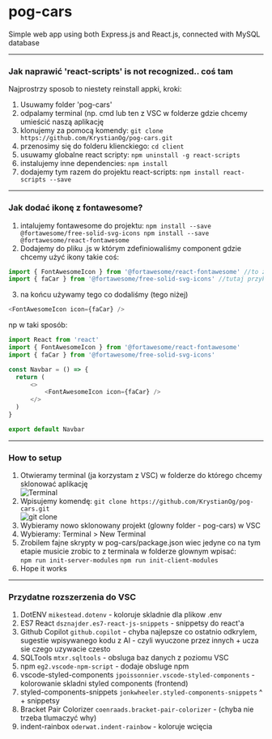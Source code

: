 # pog-cars
Simple web app using both Express.js and React.js, connected with MySQL database 
- - - -
### Jak naprawić 'react-scripts' is not recognized.. coś tam
Najprostrzy sposob to niestety reinstall appki, kroki:
1. Usuwamy folder 'pog-cars'
2. odpalamy terminal (np. cmd lub ten z VSC w folderze gdzie chcemy umieścić naszą aplikację
3. klonujemy za pomocą komendy: `git clone https://github.com/KrystianOg/pog-cars.git`
4. przenosimy się do folderu klienckiego: `cd client`
5. usuwamy globalne react scripty: `npm uninstall -g react-scripts`
6. instalujemy inne dependencies: `npm install`
7. dodajemy tym razem do projektu react-scripts: `npm install react-scripts --save`
- - - -
### Jak dodać ikonę z fontawesome?
1. intalujemy fontawesome do projektu: 
  `npm install --save @fortawesome/free-solid-svg-icons
   npm install --save @fortawesome/react-fontawesome`
2. Dodajemy do pliku .js w którym zdefiniowaliśmy component gdzie chcemy użyć ikony takie coś:
  ```javascript
  import { FontAwesomeIcon } from '@fortawesome/react-fontawesome' //to zawsze
  import { faCar } from '@fortawesome/free-solid-svg-icons' //tutaj przykladowo 'faCar' ale mozemy importować wiele różnych (free) ikon
  ```
3. na końcu używamy tego co dodaliśmy (tego niżej)
  ```javascript
  <FontAwesomeIcon icon={faCar} />
  ```
  np w taki sposób:
  ```javascript
import React from 'react'
import { FontAwesomeIcon } from '@fortawesome/react-fontawesome'
import { faCar } from '@fortawesome/free-solid-svg-icons'

const Navbar = () => {
    return (
        <>
            <FontAwesomeIcon icon={faCar} />
        </>
    )
}

export default Navbar
```

- - - -
### How to setup
1. Otwieramy terminal (ja korzystam z VSC) w folderze do którego chcemy sklonować aplikację  
![Terminal](https://imgur.com/GoNcsi0.jpg)  
2. Wpisujemy komendę: `git clone https://github.com/KrystianOg/pog-cars.git`  
![git clone](https://imgur.com/Gl7QIy5.jpg)  
3. Wybieramy nowo sklonowany projekt (glowny folder - pog-cars) w VSC  
4. Wybieramy: Terminal > New Terminal  
5. Zrobilem fajne skrypty w pog-cars/package.json wiec jedyne co na tym etapie musicie zrobic to z terminala w folderze glownym wpisać:  
  `npm run init-server-modules`
  `npm run init-client-modules`  
6. Hope it works
- - - -
### Przydatne rozszerzenia do VSC
1.  DotENV `mikestead.dotenv` - koloruje skladnie dla plikow .env  
2.  ES7 React `dsznajder.es7-react-js-snippets` - snippetsy do react'a  
3.  Github Copilot `github.copilot` - chyba najlepsze co ostatnio odkrylem, sugestie wpisywanego kodu z AI - czyli wyuczone przez innych + ucza sie czego uzywacie czesto  
4.  SQLTools `mtxr.sqltools` - obsluga baz danych z poziomu VSC
5.  npm `eg2.vscode-npm-script` - dodaje obsluge npm 
6.  vscode-styled-components `jpoissonnier.vscode-styled-components` - kolorowanie skladni styled components (frontend)
7.  styled-components-snippets `jonkwheeler.styled-components-snippets` ^ + snippetsy
8.  Bracket Pair Colorizer `coenraads.bracket-pair-colorizer` - (chyba nie trzeba tlumaczyć why)  
9.  indent-rainbox `oderwat.indent-rainbow` - koloruje wcięcia
